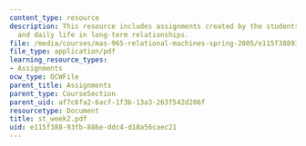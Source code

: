 ```yaml
---
content_type: resource
description: This resource includes assignments created by the students on interaction
  and daily life in long-term relationships.
file: /media/courses/mas-965-relational-machines-spring-2005/e115f38893fb886eddc4d18a56caec21_st_week2.pdf
file_type: application/pdf
learning_resource_types:
- Assignments
ocw_type: OCWFile
parent_title: Assignments
parent_type: CourseSection
parent_uid: af7c6fa2-6acf-1f3b-13a3-263f542d206f
resourcetype: Document
title: st_week2.pdf
uid: e115f388-93fb-886e-ddc4-d18a56caec21
---
```

